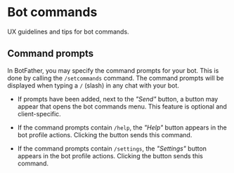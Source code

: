 
# Bot commands

UX guidelines and tips for bot commands.


## Command prompts

In BotFather, you may specify the command prompts for your bot. This is done by calling the `/setcommands` command.
The command prompts will be displayed when typing a `/` (slash) in any chat with your bot.

- If prompts have been added, next to the _"Send"_ button, a button may appear that opens the bot commands menu.
This feature is optional and client-specific.

- If the command prompts contain `/help`, the _"Help"_ button appears in the bot profile actions.
Clicking the button sends this command.

- If the command prompts contain `/settings`, the _"Settings"_ button appears in the bot profile actions.
Clicking the button sends this command.
